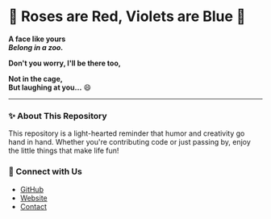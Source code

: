 # 🌹 Roses are Red, Violets are Blue 🌸


**A face like yours  
_Belong in a zoo._**

**Don't you worry,
I'll be there too,**

**Not in the cage,  
But laughing at you...** 😄

---

### ✨ About This Repository

This repository is a light-hearted reminder that humor and creativity go hand in hand. Whether you're contributing code or just passing by, enjoy the little things that make life fun!

### 🔗 Connect with Us

- [GitHub](https://github.com/your-username)
- [Website](https://yourwebsite.com)
- [Contact](mailto:youremail@example.com)
